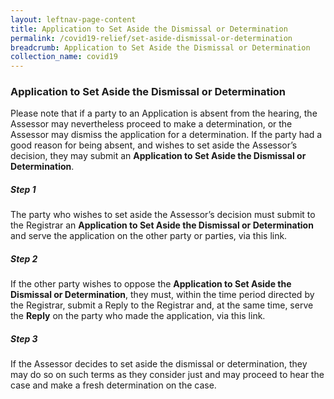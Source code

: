 ```yaml
---
layout: leftnav-page-content
title: Application to Set Aside the Dismissal or Determination
permalink: /covid19-relief/set-aside-dismissal-or-determination
breadcrumb: Application to Set Aside the Dismissal or Determination
collection_name: covid19
---
```

### Application to Set Aside the Dismissal or Determination ###

Please note that if a party to an Application is absent from the hearing, the Assessor may nevertheless proceed to make a determination, or the Assessor may dismiss the application for a determination. If the party had a good reason for being absent, and wishes to set aside the Assessor’s decision, they may submit an <b>Application to Set Aside the Dismissal or Determination</b>.

##### Step 1 #####
The party who wishes to set aside the Assessor’s decision must submit to the Registrar an <b>Application to Set Aside the Dismissal or Determination</b> and serve the application on the other party or parties, via this link.

##### Step 2 #####
If the other party wishes to oppose the <b>Application to Set Aside the Dismissal or Determination</b>, they must, within the time period directed by the Registrar, submit a Reply to the Registrar and, at the same time, serve the <b>Reply</b> on the party who made the application, via this link.

##### Step 3 #####
If the Assessor decides to set aside the dismissal or determination, they may do so on such terms as they consider just and may proceed to hear the case and make a fresh determination on the case.
